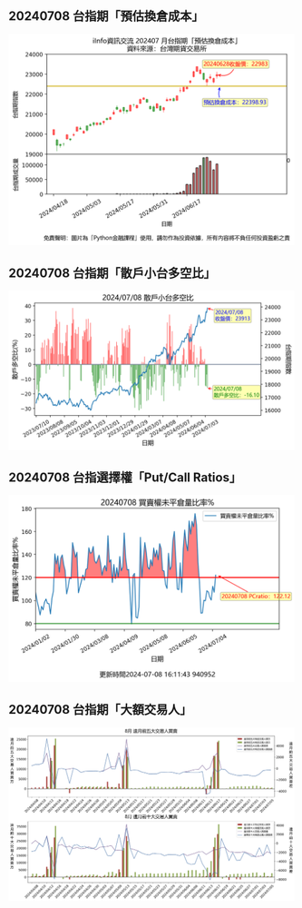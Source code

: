 ## 20240708 台指期「預估換倉成本」
![](images/txfcost.png)

## 20240708 台指期「散戶小台多空比」
![](images/bbiri.png)

## 20240708 台指選擇權「Put/Call Ratios」
![](images/pcratio.png)

## 20240708 台指期「大額交易人」
![](images/blocktrade.png)

